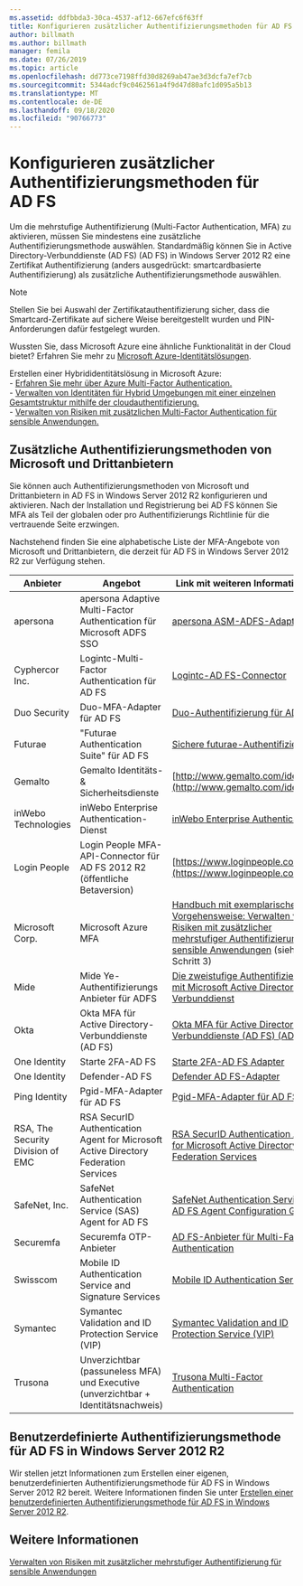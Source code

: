 ```yaml
---
ms.assetid: ddfbbda3-30ca-4537-af12-667efc6f63ff
title: Konfigurieren zusätzlicher Authentifizierungsmethoden für AD FS
author: billmath
ms.author: billmath
manager: femila
ms.date: 07/26/2019
ms.topic: article
ms.openlocfilehash: dd773ce7198ffd30d8269ab47ae3d3dcfa7ef7cb
ms.sourcegitcommit: 5344adcf9c0462561a4f9d47d80afc1d095a5b13
ms.translationtype: MT
ms.contentlocale: de-DE
ms.lasthandoff: 09/18/2020
ms.locfileid: "90766773"
---
```

# <a name="configure-additional-authentication-methods-for-ad-fs"></a>Konfigurieren zusätzlicher Authentifizierungsmethoden für AD FS

Um die mehrstufige Authentifizierung (Multi-Factor Authentication, MFA) zu aktivieren, müssen Sie mindestens eine zusätzliche Authentifizierungsmethode auswählen. Standardmäßig können Sie in Active Directory-Verbunddienste (AD FS) (AD FS) in Windows Server 2012 R2 eine Zertifikat Authentifizierung (anders ausgedrückt: smartcardbasierte Authentifizierung) als zusätzliche Authentifizierungsmethode auswählen.

> [!NOTE]
> Stellen Sie bei Auswahl der Zertifikatauthentifizierung sicher, dass die Smartcard-Zertifikate auf sichere Weise bereitgestellt wurden und PIN-Anforderungen dafür festgelegt wurden.

Wussten Sie, dass Microsoft Azure eine ähnliche Funktionalität in der Cloud bietet? Erfahren Sie mehr zu [Microsoft Azure-Identitätslösungen](https://aka.ms/m2w274).<p>Erstellen einer Hybrididentitätslösung in Microsoft Azure:<br /> - [Erfahren Sie mehr über Azure Multi-Factor Authentication.](/azure/active-directory/authentication/concept-mfa-howitworks)<br /> - [Verwalten von Identitäten für Hybrid Umgebungen mit einer einzelnen Gesamtstruktur mithilfe der cloudauthentifizierung.](/previous-versions/windows/it-pro/solutions-guidance/dn550986(v=ws.11))<br /> - [Verwalten von Risiken mit zusätzlichen Multi-Factor Authentication für sensible Anwendungen.](/previous-versions/windows/it-pro/windows-server-2012-R2-and-2012/dn280946(v=ws.11))

## <a name="microsoft-and-third-party-additional-authentication-methods"></a>Zusätzliche Authentifizierungsmethoden von Microsoft und Drittanbietern
Sie können auch Authentifizierungsmethoden von Microsoft und Drittanbietern in AD FS in Windows Server 2012 R2 konfigurieren und aktivieren. Nach der Installation und Registrierung bei AD FS können Sie MFA als Teil der globalen oder pro Authentifizierungs Richtlinie für die vertrauende Seite erzwingen.

Nachstehend finden Sie eine alphabetische Liste der MFA-Angebote von Microsoft und Drittanbietern, die derzeit für AD FS in Windows Server 2012 R2 zur Verfügung stehen.

|Anbieter|Angebot|Link mit weiteren Informationen|
|-|-|-|
|apersona|apersona Adaptive Multi-Factor Authentication für Microsoft ADFS SSO|[apersona ASM-ADFS-Adapter](https://www.apersona.com/adfs)|
|Cyphercor Inc.|Logintc-Multi-Factor Authentication für AD FS|[Logintc-AD FS-Connector](https://www.logintc.com/docs/connectors/adfs.html)|
|Duo Security|Duo-MFA-Adapter für AD FS|[Duo-Authentifizierung für AD FS](https://duo.com/docs/adfs)|
|Futurae|"Futurae Authentication Suite" für AD FS|[Sichere futurae-Authentifizierung](https://futurae.com)|
|Gemalto|Gemalto Identitäts- & Sicherheitsdienste|[http://www.gemalto.com/identity](http://www.gemalto.com/identity)|
|inWebo Technologies|inWebo Enterprise Authentication-Dienst|[inWebo Enterprise Authentication](http://www.inwebo.com)|
|Login People|Login People MFA-API-Connector für AD FS 2012 R2 (öffentliche Betaversion)|[https://www.loginpeople.com](https://www.loginpeople.com)|
|Microsoft Corp.|Microsoft Azure MFA|[Handbuch mit exemplarischer Vorgehensweise: Verwalten von Risiken mit zusätzlicher mehrstufiger Authentifizierung für sensible Anwendungen](/previous-versions/windows/it-pro/windows-server-2012-R2-and-2012/dn280946(v=ws.11)) (siehe Schritt 3)|
Mide | Mide Ye-Authentifizierungs Anbieter für ADFS | [Die zweistufige Authentifizierung mit Microsoft Active Directory Verbunddienst](https://www.mideye.com/support/administrators/documentation/integration/microsoft-adfs/)|
|Okta | Okta MFA für Active Directory-Verbunddienste (AD FS) | [Okta MFA für Active Directory-Verbunddienste (AD FS) (ADFS)](https://help.okta.com/en/prod/Content/Topics/integrations/adfs-okta-int.htm)|
|One Identity| Starte 2FA-AD FS|[Starte 2FA-AD FS Adapter](https://www.oneidentity.com/products/starling-two-factor-authentication/)|
|One Identity| Defender-AD FS|[Defender AD FS-Adapter](https://www.oneidentity.com/products/defender/)|
|Ping Identity|Pgid-MFA-Adapter für AD FS|[Pgid-MFA-Adapter für AD FS](https://documentation.pingidentity.com/pingid/pingidAdminGuide/index.shtml#pid_c_PingIDforADFSSSO.html)|
|RSA, The Security Division of EMC|RSA SecurID Authentication Agent for Microsoft Active Directory Federation Services|[RSA SecurID Authentication Agent for Microsoft Active Directory Federation Services](http://www.emc.com/security/rsa-securid/rsa-authentication-agents/microsoft-ad-fs.htm)|
|SafeNet, Inc.|SafeNet Authentication Service (SAS) Agent for AD FS|[SafeNet Authentication Service: AD FS Agent Configuration Guide](http://www.safenet-inc.com/resources/integration-guide/data-protection/Safenet_Authentication_Service/SafeNet_Authentication_Service__AD_FS_Agent_Configuration_Guide/?langtype=1033)|
|Securemfa|Securemfa OTP-Anbieter| [AD FS-Anbieter für Multi-Factor Authentication](https://www.securemfa.com/)|
|Swisscom|Mobile ID Authentication Service and Signature Services|[Mobile ID Authentication Service](http://swisscom.ch/mid)|
|Symantec|Symantec Validation and ID Protection Service (VIP)|[Symantec Validation and ID Protection Service (VIP)](http://www.symantec.com/vip-authentication-service)|
|Trusona|Unverzichtbar (passuneless MFA) und Executive (unverzichtbar + Identitätsnachweis)| [Trusona Multi-Factor Authentication](https://www.trusona.com/solution-overview/)|


## <a name="custom-authentication-method-for-ad-fs-in-windows-server-2012-r2"></a>Benutzerdefinierte Authentifizierungsmethode für AD FS in Windows Server 2012 R2
Wir stellen jetzt Informationen zum Erstellen einer eigenen, benutzerdefinierten Authentifizierungsmethode für AD FS in Windows Server 2012 R2 bereit. Weitere Informationen finden Sie unter [Erstellen einer benutzerdefinierten Authentifizierungsmethode für AD FS in Windows Server 2012 R2](https://go.microsoft.com/fwlink/?LinkID=511980).

## <a name="see-also"></a>Weitere Informationen
[Verwalten von Risiken mit zusätzlicher mehrstufiger Authentifizierung für sensible Anwendungen](Manage-Risk-with-Additional-Multi-Factor-Authentication-for-Sensitive-Applications.md)